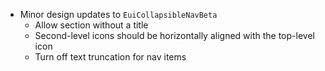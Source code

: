 - Minor design updates to `EuiCollapsibleNavBeta`
  - Allow section without a title
  - Second-level icons should be horizontally aligned with the top-level icon
  - Turn off text truncation for nav items
